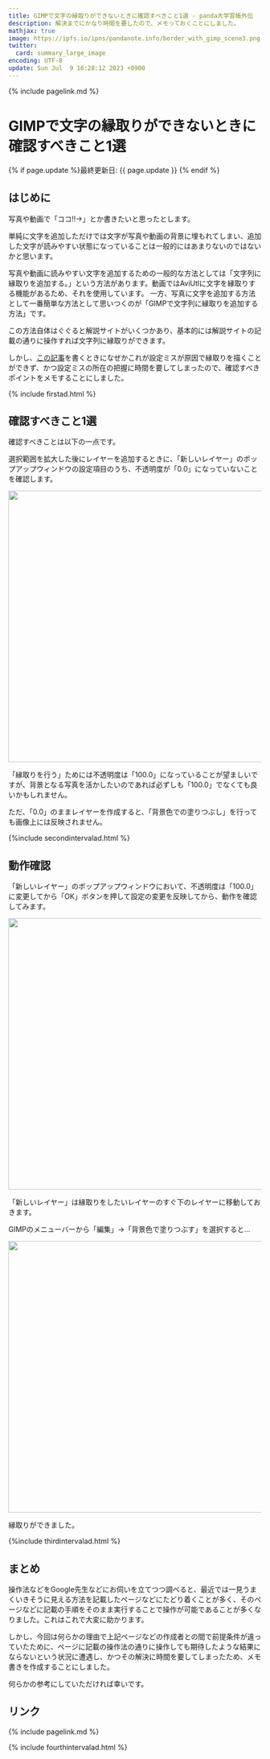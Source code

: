 ```yaml
---
title: GIMPで文字の縁取りができないときに確認すべきこと1選 - panda大学習帳外伝
description: 解決までにかなり時間を要したので、メモっておくことにしました。
mathjax: true
image: https://ipfs.io/ipns/pandanote.info/border_with_gimp_scene3.png
twitter: 
  card: summary_large_image
encoding: UTF-8
update: Sun Jul  9 16:28:12 2023 +0900
---
```

{% include pagelink.md %}
# GIMPで文字の縁取りができないときに確認すべきこと1選
{% if page.update %}最終更新日: {{ page.update }} {% endif %}
## はじめに
写真や動画で「ココ!!→」とか書きたいと思ったとします。

単純に文字を追加しただけでは文字が写真や動画の背景に埋もれてしまい、追加した文字が読みやすい状態になっていることは一般的にはあまりないのではないかと思います。

写真や動画に読みやすい文字を追加するための一般的な方法としては「文字列に縁取りを追加する。」という方法があります。動画ではAviUtlに文字を縁取りする機能があるため、それを使用しています。
一方、写真に文字を追加する方法として一番簡単な方法として思いつくのが「GIMPで文字列に縁取りを追加する方法」です。

この方法自体はぐぐると解説サイトがいくつかあり、基本的には解説サイトの記載の通りに操作すれば文字列に縁取りができます。

しかし、<a href="https://pandanote.info/?p=10741">この記事</a>を書くときになぜかこれが設定ミスが原因で縁取りを描くことができず、かつ設定ミスの所在の把握に時間を要してしまったので、確認すべきポイントをメモすることにしました。

{% include firstad.html %}

## 確認すべきこと1選
確認すべきことは以下の一点です。

選択範囲を拡大した後にレイヤーを追加するときに、「新しいレイヤー」のポップアップウィンドウの設定項目のうち、不透明度が「0.0」になっていないことを確認します。

<a href="https://ipfs.io/ipns/pandanote.info/border_with_gimp_scene1.png"><img width="540" src="https://ipfs.io/ipns/pandanote.info/border_with_gimp_scene1.png"/></a>

「縁取りを行う」ためには不透明度は「100.0」になっていることが望ましいですが、背景となる写真を活かしたいのであれば必ずしも「100.0」でなくても良いかもしれません。

ただ、「0.0」のままレイヤーを作成すると、「背景色での塗りつぶし」を行っても画像上には反映されません。

{%include secondintervalad.html %}

## 動作確認
「新しいレイヤー」のポップアップウィンドウにおいて、不透明度は「100.0」に変更してから「OK」ボタンを押して設定の変更を反映してから、動作を確認してみます。

<a href="https://ipfs.io/ipns/pandanote.info/border_with_gimp_scene2.png"><img width="540" src="https://ipfs.io/ipns/pandanote.info/border_with_gimp_scene2.png"/></a>

「新しいレイヤー」は縁取りをしたいレイヤーのすぐ下のレイヤーに移動しておきます。

GIMPのメニューバーから「編集」→「背景色で塗りつぶす」を選択すると…

<a href="https://ipfs.io/ipns/pandanote.info/border_with_gimp_scene3.png"><img width="540" src="https://ipfs.io/ipns/pandanote.info/border_with_gimp_scene3.png"/></a>

縁取りができました。

{%include thirdintervalad.html %}

## まとめ
操作法などをGoogle先生などにお伺いを立てつつ調べると、最近では一見うまくいきそうに見える方法を記載したページなどにたどり着くことが多く、そのページなどに記載の手順をそのまま実行することで操作が可能であることが多くなりました。これはこれで大変に助かります。

しかし、今回は何らかの理由で上記ページなどの作成者との間で前提条件が違っていたために、ページに記載の操作法の通りに操作しても期待したような結果にならないという状況に遭遇し、かつその解決に時間を要してしまったため、メモ書きを作成することにしました。

何らかの参考にしていただければ幸いです。

## リンク
{% include pagelink.md %}

{% include fourthintervalad.html %}
